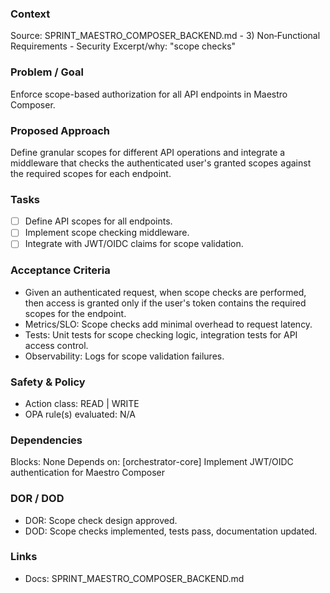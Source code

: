 ### Context
Source: SPRINT_MAESTRO_COMPOSER_BACKEND.md - 3) Non‑Functional Requirements - Security
Excerpt/why: "scope checks"

### Problem / Goal
Enforce scope-based authorization for all API endpoints in Maestro Composer.

### Proposed Approach
Define granular scopes for different API operations and integrate a middleware that checks the authenticated user's granted scopes against the required scopes for each endpoint.

### Tasks
- [ ] Define API scopes for all endpoints.
- [ ] Implement scope checking middleware.
- [ ] Integrate with JWT/OIDC claims for scope validation.

### Acceptance Criteria
- Given an authenticated request, when scope checks are performed, then access is granted only if the user's token contains the required scopes for the endpoint.
- Metrics/SLO: Scope checks add minimal overhead to request latency.
- Tests: Unit tests for scope checking logic, integration tests for API access control.
- Observability: Logs for scope validation failures.

### Safety & Policy
- Action class: READ | WRITE
- OPA rule(s) evaluated: N/A

### Dependencies
Blocks: None
Depends on: [orchestrator-core] Implement JWT/OIDC authentication for Maestro Composer

### DOR / DOD
- DOR: Scope check design approved.
- DOD: Scope checks implemented, tests pass, documentation updated.

### Links
- Docs: SPRINT_MAESTRO_COMPOSER_BACKEND.md
